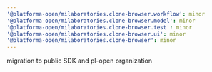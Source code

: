 ```yaml
---
'@platforma-open/milaboratories.clone-browser.workflow': minor
'@platforma-open/milaboratories.clone-browser.model': minor
'@platforma-open/milaboratories.clone-browser.test': minor
'@platforma-open/milaboratories.clone-browser.ui': minor
'@platforma-open/milaboratories.clone-browser': minor
---
```


migration to public SDK and pl-open organization
